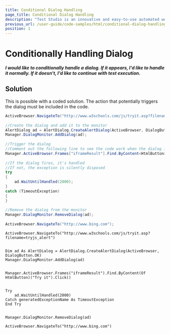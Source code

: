 ```yaml
---
title: Conditional Dialog Handling
page_title: Conditional Dialog Handling
description: "Test Studio is an innovative and easy-to-use automated web, WPF and load testing solution. Test Studio tests support essential technologies like ASP.NET AJAX, Silverlight, PHP and MVC. HTML5, Testing framework, functional testing, performance testing, load testing, exploratory testing, manual testing."
previous_url: /user-guide/code-samples/html/conditional-dialog-handling.aspx, /user-guide/code-samples/html/conditional-dialog-handling
position: 1
---
```

# Conditionally Handling Dialog

***I would like to conditionally handle a dialog. If it appears, I'd like to handle it normally. If it doesn't, I'd like to continue with test execution.***

## Solution

This is possible with a coded solution. The action that potentially triggers the dialog must be included in the code.

````C#
ActiveBrowser.NavigateTo("http://www.w3schools.com/js/tryit.asp?filename=tryjs_alert");
 
//Create the dialog and add it to the monitor
AlertDialog ad = AlertDialog.CreateAlertDialog(ActiveBrowser, DialogButton.OK);
Manager.DialogMonitor.AddDialog(ad);
 
//Trigger the dialog
//Comment out the following line to see the code work when the dialog isn't fired
Manager.ActiveBrowser.Frames["iframeResult"].Find.ByContent<HtmlButton>("Try it").Click();
 
//If the dialog fires, it's handled
//If not, the exception is silently disposed
try
{
    ad.WaitUntilHandled(2000);
}
catch (TimeoutException)
{
}
 
//Remove the dialog from the monitor
Manager.DialogMonitor.RemoveDialog(ad);
 
ActiveBrowser.NavigateTo("http://www.bing.com");
````
````VB
ActiveBrowser.NavigateTo("http://www.w3schools.com/js/tryit.asp?filename=tryjs_alert")
 

Dim ad As AlertDialog = AlertDialog.CreateAlertDialog(ActiveBrowser, DialogButton.OK)
Manager.DialogMonitor.AddDialog(ad)
 

Manager.ActiveBrowser.Frames("iframeResult").Find.ByContent(Of HtmlButton)("Try it").Click()
 

Try
    ad.WaitUntilHandled(2000)
Catch generatedExceptionName As TimeoutException
End Try
 

Manager.DialogMonitor.RemoveDialog(ad)
 
ActiveBrowser.NavigateTo("http://www.bing.com")
````

